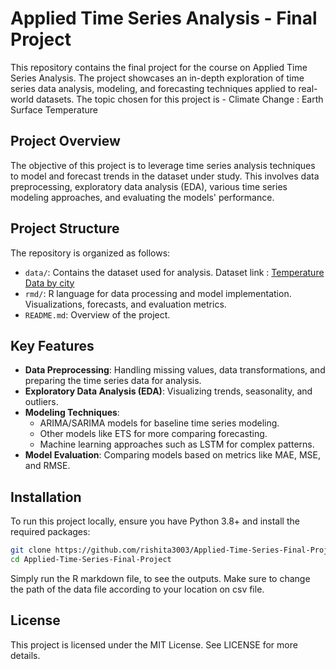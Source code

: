 # Applied Time Series Analysis - Final Project

This repository contains the final project for the course on Applied Time Series Analysis. The project showcases an in-depth exploration of time series data analysis, modeling, and forecasting techniques applied to real-world datasets.
The topic chosen for this project is - Climate Change : Earth Surface Temperature

## Project Overview

The objective of this project is to leverage time series analysis techniques to model and forecast trends in the dataset under study. This involves data preprocessing, exploratory data analysis (EDA), various time series modeling approaches, and evaluating the models' performance.

## Project Structure

The repository is organized as follows:

- `data/`: Contains the dataset used for analysis. Dataset link : [Temperature Data by city](https://www.kaggle.com/datasets/berkeleyearth/climate-change-earth-surface-temperature-data) 
- `rmd/`: R language for data processing and model implementation. Visualizations, forecasts, and evaluation metrics.
- `README.md`: Overview of the project.

## Key Features

- **Data Preprocessing**: Handling missing values, data transformations, and preparing the time series data for analysis.
- **Exploratory Data Analysis (EDA)**: Visualizing trends, seasonality, and outliers.
- **Modeling Techniques**:
  - ARIMA/SARIMA models for baseline time series modeling.
  - Other models like ETS for more comparing forecasting.
  - Machine learning approaches such as LSTM for complex patterns.
- **Model Evaluation**: Comparing models based on metrics like MAE, MSE, and RMSE.

## Installation

To run this project locally, ensure you have Python 3.8+ and install the required packages:

```bash
git clone https://github.com/rishita3003/Applied-Time-Series-Final-Project.git
cd Applied-Time-Series-Final-Project
```

Simply run the R markdown file, to see the outputs. Make sure to change the path of the data file according to your location on csv file.

## License
This project is licensed under the MIT License. See LICENSE for more details.
